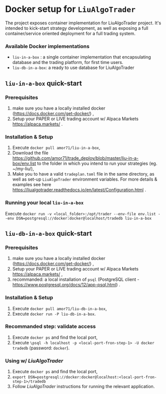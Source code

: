 # Docker setup for `LiuAlgoTrader`

The project exposes container implementation for LiuAlgoTrader project. It's intended to kick-start strategy development, as well as exposing a full container/service oriented deployment for a full trading system.
 

### Available Docker implementations

* `liu-in-a-box` : a single container implementation that encapsulating database and the trading platform, for first time users.
* `liu-db-in-a-box`: a ready to use database for LiuAlgoTrader

## `liu-in-a-box` quick-start

### Prerequisites

1. make sure you have a locally installed docker (https://docs.docker.com/get-docker/) ,
2. Setup your PAPER or LIVE trading account w/ Alpaca Markets https://alpaca.markets/  .

### Installation & Setup

1. Execute `docker pull amor71/liu-in-a-box`,
2. Download the file https://github.com/amor71/trade_deploy/blob/master/liu-in-a-box/env.list to the folder in which you intend to run your strategies (eg. ~/my-liu/),
3. Make you to have a valid `tradeplan.toml` file in the same directory, as well as set-up `LiuAlgoTrader` environment variables. For more details & examples see here https://liualgotrader.readthedocs.io/en/latest/Configuration.html .

### Running your local `liu-in-a-box`

Execute `docker run -v <local_folder>:/opt/trader --env-file env.list --env DSN=postgresql://docker:docker@localhost/tradedb liu-in-a-box`

## `liu-db-in-a-box` quick-start 

### Prerequisites

1. make sure you have a locally installed docker (https://docs.docker.com/get-docker/) ,
2. Setup your PAPER or LIVE trading account w/ Alpaca Markets https://alpaca.markets/  ,
3. recommanded: a local installation of `psql` (PostgreSQL client - https://www.postgresql.org/docs/12/app-psql.html) .

### Installation & Setup

1. Execute `docker pull amor71/liu-db-in-a-box`,
2. Execute `docker run -P liu-db-in-a-box`.

### Recommanded step: validate access

1. Execute `docker ps` and find the local port,
2. Execute `\psql -h localhost -p <local-port-fron-step-1> -U docker tradedb` (password: `docker`).

### Using w/ _LiuAlgoTrader_

1. Execute `docker ps` and find the local port,
2. `export DSN=postgresql://docker:docker@localhost:<local-port-fron-step-1>/tradedb`
3. Follow _LiuAlgoTrader_ instructions for running the relevant application.


